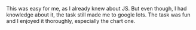 This was easy for me, as I already knew about JS. But even though, I had knowledge about it, the task still made me to google lots. The task was fun and I enjoyed it thoroughly, especially the chart one.

